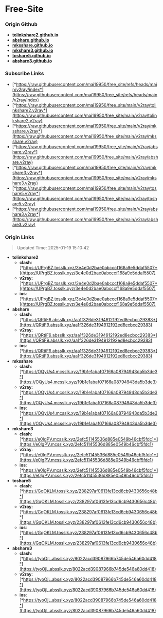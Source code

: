 # Free-Site

### Origin Github

- [**tolinkshare2.github.io**](https://github.com/tolinkshare2/tolinkshare2.github.io)
- [**abshare.github.io**](https://github.com/abshare/abshare.github.io)
- [**mksshare.github.io**](https://github.com/mksshare/mksshare.github.io)
- [**mkshare3.github.io**](https://github.com/mkshare3/mkshare3.github.io)
- [**toshare5.github.io**](https://github.com/toshare5/toshare5.github.io)
- [**abshare3.github.io**](https://github.com/abshare3/abshare3.github.io)

### Subscribe Links

- [*https://raw.githubusercontent.com/mai19950/free_site/refs/heads/main/v2ray/index*](https://raw.githubusercontent.com/mai19950/free_site/refs/heads/main/v2ray/index)
- [*https://raw.githubusercontent.com/mai19950/free_site/main/v2ray/tolinkshare2.v2ray*](https://raw.githubusercontent.com/mai19950/free_site/main/v2ray/tolinkshare2.v2ray)
- [*https://raw.githubusercontent.com/mai19950/free_site/main/v2ray/mksshare.v2ray*](https://raw.githubusercontent.com/mai19950/free_site/main/v2ray/mksshare.v2ray)
- [*https://raw.githubusercontent.com/mai19950/free_site/main/v2ray/abshare.v2ray*](https://raw.githubusercontent.com/mai19950/free_site/main/v2ray/abshare.v2ray)
- [*https://raw.githubusercontent.com/mai19950/free_site/main/v2ray/mkshare3.v2ray*](https://raw.githubusercontent.com/mai19950/free_site/main/v2ray/mkshare3.v2ray)
- [*https://raw.githubusercontent.com/mai19950/free_site/main/v2ray/toshare5.v2ray*](https://raw.githubusercontent.com/mai19950/free_site/main/v2ray/toshare5.v2ray)
- [*https://raw.githubusercontent.com/mai19950/free_site/main/v2ray/abshare3.v2ray*](https://raw.githubusercontent.com/mai19950/free_site/main/v2ray/abshare3.v2ray)

### Origin Links

> Updated Time: 2025-01-19 15:10:42

- **tolinkshare2**
  - **clash**: [*https://UPrgBZ.tosslk.xyz/3e4e0d2bae0abcccf168a9e5ddaf5507*](https://UPrgBZ.tosslk.xyz/3e4e0d2bae0abcccf168a9e5ddaf5507)
  - **v2ray**: [*https://UPrgBZ.tosslk.xyz/3e4e0d2bae0abcccf168a9e5ddaf5507*](https://UPrgBZ.tosslk.xyz/3e4e0d2bae0abcccf168a9e5ddaf5507)
  - **ios**: [*https://UPrgBZ.tosslk.xyz/3e4e0d2bae0abcccf168a9e5ddaf5507*](https://UPrgBZ.tosslk.xyz/3e4e0d2bae0abcccf168a9e5ddaf5507)
- **abshare**
  - **clash**: [*https://QRtiF9.absslk.xyz/aa1f326de3194912192ed8ecbcc29383*](https://QRtiF9.absslk.xyz/aa1f326de3194912192ed8ecbcc29383)
  - **v2ray**: [*https://QRtiF9.absslk.xyz/aa1f326de3194912192ed8ecbcc29383*](https://QRtiF9.absslk.xyz/aa1f326de3194912192ed8ecbcc29383)
  - **ios**: [*https://QRtiF9.absslk.xyz/aa1f326de3194912192ed8ecbcc29383*](https://QRtiF9.absslk.xyz/aa1f326de3194912192ed8ecbcc29383)
- **mksshare**
  - **clash**: [*https://OQyUs4.mcsslk.xyz/19b1e1abaf07166a08794943da5b3de3*](https://OQyUs4.mcsslk.xyz/19b1e1abaf07166a08794943da5b3de3)
  - **v2ray**: [*https://OQyUs4.mcsslk.xyz/19b1e1abaf07166a08794943da5b3de3*](https://OQyUs4.mcsslk.xyz/19b1e1abaf07166a08794943da5b3de3)
  - **ios**: [*https://OQyUs4.mcsslk.xyz/19b1e1abaf07166a08794943da5b3de3*](https://OQyUs4.mcsslk.xyz/19b1e1abaf07166a08794943da5b3de3)
- **mkshare3**
  - **clash**: [*https://e0lgPV.mcsslk.xyz/2efc51145536d885e0549b46cbf5fdc1*](https://e0lgPV.mcsslk.xyz/2efc51145536d885e0549b46cbf5fdc1)
  - **v2ray**: [*https://e0lgPV.mcsslk.xyz/2efc51145536d885e0549b46cbf5fdc1*](https://e0lgPV.mcsslk.xyz/2efc51145536d885e0549b46cbf5fdc1)
  - **ios**: [*https://e0lgPV.mcsslk.xyz/2efc51145536d885e0549b46cbf5fdc1*](https://e0lgPV.mcsslk.xyz/2efc51145536d885e0549b46cbf5fdc1)
- **toshare5**
  - **clash**: [*https://GqOKLM.tosslk.xyz/238297af0613fe13cd6cb9430656c48b*](https://GqOKLM.tosslk.xyz/238297af0613fe13cd6cb9430656c48b)
  - **v2ray**: [*https://GqOKLM.tosslk.xyz/238297af0613fe13cd6cb9430656c48b*](https://GqOKLM.tosslk.xyz/238297af0613fe13cd6cb9430656c48b)
  - **ios**: [*https://GqOKLM.tosslk.xyz/238297af0613fe13cd6cb9430656c48b*](https://GqOKLM.tosslk.xyz/238297af0613fe13cd6cb9430656c48b)
- **abshare3**
  - **clash**: [*https://tyoOjL.absslk.xyz/8022acd39087966b745de546a60dd418*](https://tyoOjL.absslk.xyz/8022acd39087966b745de546a60dd418)
  - **v2ray**: [*https://tyoOjL.absslk.xyz/8022acd39087966b745de546a60dd418*](https://tyoOjL.absslk.xyz/8022acd39087966b745de546a60dd418)
  - **ios**: [*https://tyoOjL.absslk.xyz/8022acd39087966b745de546a60dd418*](https://tyoOjL.absslk.xyz/8022acd39087966b745de546a60dd418)
